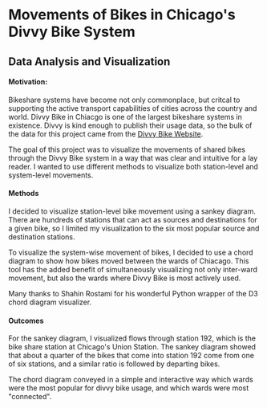 # Movements of Bikes in Chicago's Divvy Bike System
## Data Analysis and Visualization

#### Motivation:
Bikeshare systems have become not only commonplace, but critcal to supporting the active transport capabilities of cities across the country and world. Divvy Bike in Chiacgo is one of the largest bikeshare systems in existence. Divvy is kind enough to publish their usage data, so the bulk of the data for this project came from the [Divvy Bike Website](https://www.divvybikes.com/system-data). 

The goal of this project was to visualize the movements of shared bikes through the Divvy Bike system in a way that was clear and intuitive for a lay reader. I wanted to use different methods to visualize both station-level and system-level movements.

#### Methods
I decided to visualize station-level bike movement using a sankey diagram. There are hundreds of stations that can act as sources and destinations for a given bike, so I limited my visualization to the six most popular source and destination stations. 

To visualize the system-wise movement of bikes, I decided to use a chord diagram to show how bikes moved between the wards of Chiacago. This tool has the added benefit of simultaneously visualizing not only inter-ward movement, but also the wards where Divvy Bike is most actively used. 

Many thanks to Shahin Rostami for his wonderful Python wrapper of the D3 chord diagram visualizer.

#### Outcomes
For the sankey diagram, I visualized flows through station 192, which is the bike share station at Chicago's Union Station. The sankey diagram showed that about a quarter of the bikes that come into station 192 come from one of six stations, and a similar ratio is followed by departing bikes.

The chord diagram conveyed in a simple and interactive way which wards were the most popular for divvy bike usage, and which wards were most "connected".
